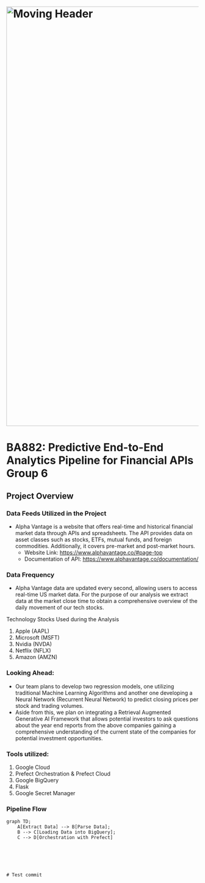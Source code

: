 # <img src = "https://sigmoid-image.s3.amazonaws.com/wp-content/uploads/2022/02/22112809/Build-a-Winning-Data-Pipeline-Architecture-on-the-Cloud-for-CPG-1.gif" alt = "Moving Header" width="1100px">

# BA882: Predictive End-to-End Analytics Pipeline for Financial APIs Group 6
## Project Overview

### Data Feeds Utilized in the Project
- Alpha Vantage is a website that offers real-time and historical financial market data through APIs and spreadsheets. The API provides data on asset classes such as stocks, ETFs, mutual funds, and foreign commodities. Additionally, it covers pre-market and post-market hours.
  - Website Link: https://www.alphavantage.co/#page-top
  - Documentation of API: https://www.alphavantage.co/documentation/

### Data Frequency 
- Alpha Vantage data are updated every second, allowing users to access real-time US market data.
  For the purpose of our analysis we extract data at the market close time to obtain a comprehensive overview of the daily movement of our tech stocks.

Technology Stocks Used during the Analysis
1. Apple (AAPL)
2. Microsoft (MSFT)
3. Nvidia (NVDA)
4. Netflix (NFLX)
5. Amazon (AMZN)

### Looking Ahead:
  - Our team plans to develop two regression models, one utilizing traditional Machine Learning Algorithms and another one developing a Neural Network (Recurrent Neural Network) to predict closing prices per stock and trading volumes.
  - Aside from this, we plan on integrating a Retrieval Augmented Generative AI Framework that allows potential investors to ask questions about the year end reports from the above companies gaining a comprehensive understanding of the current state of the companies for potential investment opportunities. 

### Tools utilized:
1. Google Cloud
2. Prefect Orchestration & Prefect Cloud
3. Google BigQuery
4. Flask
5. Google Secret Manager

### Pipeline Flow

```mermaid
graph TD;
    A[Extract Data] --> B[Parse Data];
    B --> C[Loading Data into BigQuery];
    C --> D[Orchestration with Prefect]






# Test commit
